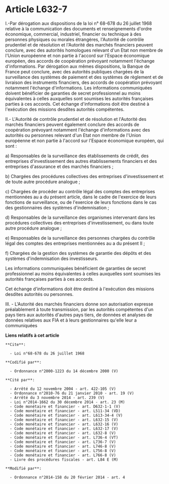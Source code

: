 # Article L632-7

I.-Par dérogation aux dispositions de la loi n° 68-678 du 26 juillet 1968 relative à la communication des documents et
renseignements d'ordre économique, commercial, industriel, financier ou technique à des personnes physiques ou morales
étrangères, l'Autorité de contrôle prudentiel et de résolution et l'Autorité des marchés financiers peuvent conclure, avec
des autorités homologues relevant d'un Etat non membre de l'Union européenne et non partie à l'accord sur l'Espace économique
européen, des accords de coopération prévoyant notamment l'échange d'informations. Par dérogation aux mêmes dispositions, la
Banque de France peut conclure, avec des autorités publiques chargées de la surveillance des systèmes de paiement et des
systèmes de règlement et de livraison des instruments financiers, des accords de coopération prévoyant notamment l'échange
d'informations. Les informations communiquées doivent bénéficier de garanties de secret professionnel au moins équivalentes à
celles auxquelles sont soumises les autorités françaises parties à ces accords. Cet échange d'informations doit être destiné
à l'exécution des missions desdites autorités compétentes. 

II.- L'Autorité de contrôle prudentiel et de résolution et l'Autorité des marchés financiers peuvent également conclure des
accords de coopération prévoyant notamment l'échange d'informations avec des autorités ou personnes relevant d'un Etat non
membre de l'Union européenne et non partie à l'accord sur l'Espace économique européen, qui sont : 

a) Responsables de la surveillance des établissements de crédit, des entreprises d'investissement des autres établissements
financiers et des entreprises d'assurance et des marchés financiers ; 

b) Chargées des procédures collectives des entreprises d'investissement et de toute autre procédure analogue ; 

c) Chargées de procéder au contrôle légal des comptes des entreprises mentionnées au a du présent article, dans le cadre de
l'exercice de leurs fonctions de surveillance, ou de l'exercice de leurs fonctions dans le cas des gestionnaires des systèmes
d'indemnisation ; 

d) Responsables de la surveillance des organismes intervenant dans les procédures collectives des entreprises
d'investissement, ou dans toute autre procédure analogue ; 

e) Responsables de la surveillance des personnes chargées du contrôle légal des comptes des entreprises mentionnées au a du
présent II ;

f) Chargées de la gestion des systèmes de garantie des dépôts et des systèmes d'indemnisation des investisseurs.

Les informations communiquées bénéficient de garanties de secret professionnel au moins équivalentes à celles auxquelles sont
soumises les autorités françaises parties à ces accords.

Cet échange d'informations doit être destiné à l'exécution des missions desdites autorités ou personnes. 

III. - L'Autorité des marchés financiers donne son autorisation expresse préalablement à toute transmission, par les
autorités compétentes d'un pays tiers aux autorités d'autres pays tiers, de données et analyses de données relatives aux FIA
et à leurs gestionnaires qu'elle leur a communiquées

**Liens relatifs à cet article**

	**Cite**:

	  - Loi n°68-678 du 26 juillet 1968

	**Codifié par**:

	  - Ordonnance n°2000-1223 du 14 décembre 2000 (V)

	**Cité par**:

	  - Arrêté du 12 novembre 2004 - art. 422-105 (V)
	  - Ordonnance n°2010-76 du 21 janvier 2010 - art. 19 (V)
	  - Arrêté du 3 novembre 2014 - art. 239 (V)
	  - Loi n°2014-1662 du 30 décembre 2014 - art. 23 (M)
	  - Code monétaire et financier - art. D632-1-1 (V)
	  - Code monétaire et financier - art. L511-34 (VD)
	  - Code monétaire et financier - art. L613-34-4 (V)
	  - Code monétaire et financier - art. L632-15 (V)
	  - Code monétaire et financier - art. L632-16 (V)
	  - Code monétaire et financier - art. L632-17 (V)
	  - Code monétaire et financier - art. L632-8 (V)
	  - Code monétaire et financier - art. L736-4 (VT)
	  - Code monétaire et financier - art. L736-7 (V)
	  - Code monétaire et financier - art. L746-8 (V)
	  - Code monétaire et financier - art. L756-8 (V)
	  - Code monétaire et financier - art. L766-8 (V)
	  - Livre des procédures fiscales - art. L84 E (M)

	**Modifié par**:

	  - Ordonnance n°2014-158 du 20 février 2014 - art. 4
